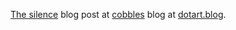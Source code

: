 [The silence](https://dotart.blog/cobbles/the-silence) blog post at [cobbles](https://dotart.blog/cobbles) blog at [dotart.blog](https://dotart.blog/).
